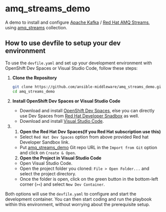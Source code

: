 # amq_streams_demo

A demo to install and configure [Apache Kafka](https://kafka.apache.org/) / [Red Hat AMQ Streams](https://access.redhat.com/documentation/en-us/red_hat_amq_streams), using [amq_streams](https://github.com/ansible-middleware/amq_streams) collection.

## How to use devfile to setup your dev environment

To use the `devfile.yaml` and set up your development environment with OpenShift Dev Spaces or Visual Studio Code, follow these steps:

1. **Clone the Repository**

    ```sh
    git clone https://github.com/ansible-middleware/amq_streams_demo.git
    cd amq_streams_demo
    ```
2. **Install OpenShift Dev Spaces or Visual Studio Code**

    - Download and install [OpenShift Dev Spaces](https://access.redhat.com/products/red-hat-openshift-dev-spaces), else you can directly use Dev Spaces from [Red Hat Developer Snadbox](https://console.redhat.com/openshift/sandbox) as well.
    - Download and install [Visual Studio Code](https://code.visualstudio.com/).

3. 1. **Open the Red Hat Dev Spaces(If you Red Hat subscription use this)**

    - Select `Red Hat Dev Spaces` option from above provided Red hat Developer Sandbox link.
    - Put [amq_streams_demo](https://github.com/ansible-middleware/amq_streams_demo.git) Git repo URL in the `Import from Git` option and click on `Create & Open`.

    2. **Open the Project in Visual Studio Code**

    - Open Visual Studio Code.
    - Open the project folder you cloned: `File > Open Folder...` and select the project directory.
    - Once the folder is open, click on the green button in the bottom-left corner (`><`) and select `New Dev Container`.

Both options will use the `devfile.yaml` to configure and start the development container. You can then start coding and run the playbook within this environment, without worrying about the prerequisite setup.
